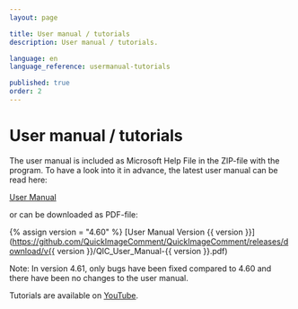 ```yaml
---
layout: page

title: User manual / tutorials
description: User manual / tutorials.

language: en
language_reference: usermanual-tutorials

published: true
order: 2
---
```


# User manual / tutorials

The user manual is included as Microsoft Help File in the ZIP-file with the program. To have a look into it in advance, the latest user manual can be read here:

[User Manual](Usermanual.html)

or can be downloaded as PDF-file:

{% assign version = "4.60" %}
[User Manual Version {{ version }}](https://github.com/QuickImageComment/QuickImageComment/releases/download/v{{ version }}/QIC_User_Manual-{{ version }}.pdf)

Note: In version 4.61, only bugs have been fixed compared to 4.60 and there have been no changes to the user manual.

Tutorials are available on [YouTube](https://www.youtube.com/channel/UCrTOh1TBYB2e_4rANDnN6BA).